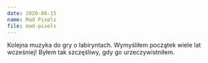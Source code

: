 ```yaml
---
date: 2020-06-15
name: Mad Pixels
file: mad-pixels
---
```


Kolejna muzyka do gry o labiryntach. Wymyśliłem początek wiele lat wcześniej! Byłem tak szczęśliwy, gdy go urzeczywistniłem.